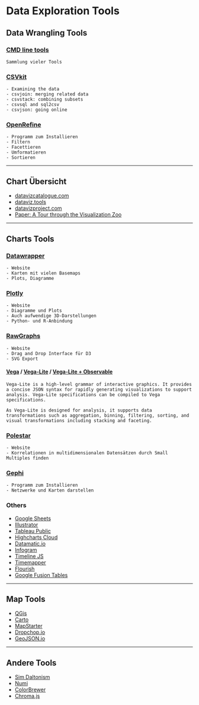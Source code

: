 # Data Exploration Tools

## Data Wrangling Tools

### [CMD line tools](https://github.com/dbohdan/structured-text-tools)
```
Sammlung vieler Tools
```

### [CSVkit](https://github.com/wireservice/csvkit)
```
- Examining the data
- csvjoin: merging related data
- csvstack: combining subsets
- csvsql and sql2csv
- csvjson: going online
```

### [OpenRefine](https://github.com/OpenRefine/OpenRefine/releases)
```
- Programm zum Installieren
- Filtern
- Facettieren
- Umformatieren
- Sortieren
```

---

## Chart Übersicht
- [datavizcatalogue.com](https://datavizcatalogue.com/)
- [dataviz.tools](http://dataviz.tools/)
- [datavizproject.com](http://datavizproject.com/)
- [Paper: A Tour through the Visualization Zoo](https://queue.acm.org/detail.cfm?id=1805128)

---

## Charts Tools

### [Datawrapper](https://www.datawrapper.de/)
```
- Website
- Karten mit vielen Basemaps
- Plots, Diagramme
```

### [Plotly](https://plot.ly/)
```
- Website
- Diagramme und Plots
- Auch aufwendige 3D-Darstellungen
- Python- und R-Anbindung
```

### [RawGraphs](https://rawgraphs.io/)
```
- Website
- Drag and Drop Interface für D3
- SVG Export
```

#### [Vega](https://vega.github.io/vega/) / [Vega-Lite](https://vega.github.io/vega-lite/) / [Vega-Lite + Observable](https://beta.observablehq.com/@mbostock/exploring-data-with-vega-lite)
```
Vega-Lite is a high-level grammar of interactive graphics. It provides a concise JSON syntax for rapidly generating visualizations to support analysis. Vega-Lite specifications can be compiled to Vega specifications.

As Vega-Lite is designed for analysis, it supports data transformations such as aggregation, binning, filtering, sorting, and visual transformations including stacking and faceting.
```

### [Polestar](https://vega.github.io/polestar/)
```
- Website
- Korrelationen in multidimensionalen Datensätzen durch Small Multiples finden
```

### [Gephi](https://gephi.org/)
```
- Programm zum Installieren
- Netzwerke und Karten darstellen
```

### Others
- [Google Sheets](https://www.google.com/sheets/about/)
- [Illustrator](https://www.adobe.com/de/products/illustrator.html)
- [Tableau Public](https://public.tableau.com/en-us/s/)
- [Highcharts Cloud](https://cloud.highcharts.com/)
- [Datamatic.io](http://datamatic.io/)
- [Infogram](https://infogram.com/)
- [Timeline JS](https://timeline.knightlab.com/)
- [Timemapper](http://timemapper.okfnlabs.org/)
- [Flourish](https://flourish.studio/)
- [Google Fusion Tables](https://support.google.com/fusiontables/answer/2571232?hl=en)

---

## Map Tools
- [QGis](https://www.qgis.org/de/site/)
- [Carto](https://carto.com/)
- [MapStarter](http://mapstarter.com/)
- [Dropchop.io](http://dropchop.io/)
- [GeoJSON.io](http://geojson.io/)

---

## Andere Tools
- [Sim Daltonism](https://michelf.ca/projects/sim-daltonism/)
- [Numi](https://numi.io/)
- [ColorBrewer](http://colorbrewer2.org/)
- [Chroma.js](https://gka.github.io/palettes/#colors=lightyellow,orange,deeppink,darkred|steps=7|bez=1|coL=1)
